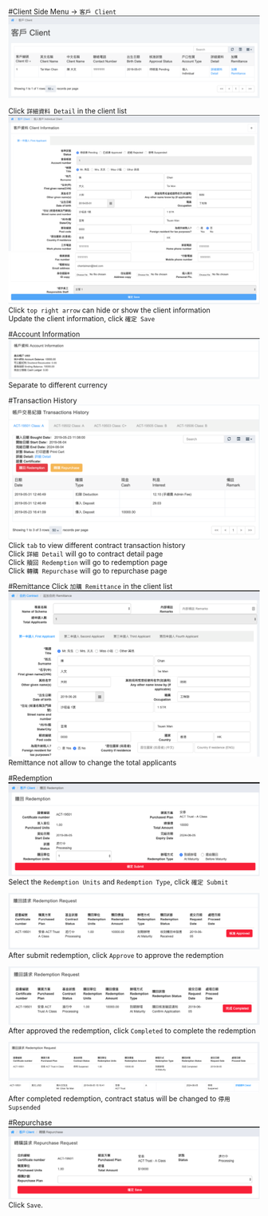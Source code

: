 #Client
Side Menu -> `客戶 Client` 
![Screenshot](images/client1.png)  

Click `詳細資料 Detail` in the client list
![Screenshot](images/client2.png)  
![Screenshot](images/client3.png)  
Click `top right arrow` can hide or show the client information   
Update the client information, click `確定 Save`

#Account Information
![Screenshot](images/client4.png)  
Separate to different currency

#Transaction History
![Screenshot](images/client5.png)  
Click `tab` to view different contract transaction history   
Click `詳細 Detail` will go to contract detail page   
Click `贖回 Redemption` will go to redemption page   
Click `轉購 Repurchase` will go to repurchase page   

#Remittance
Click `加購 Remittance` in the client list
![Screenshot](images/client6.png)
Remittance not allow to change the total applicants

  
#Redemption
![Screenshot](images/client7.png)
Select the `Redemption Units` and `Redemption Type`, click `確定 Submit`

![Screenshot](images/client8.png)
After submit redemption, click `Approve` to approve the redemption

![Screenshot](images/client9.png)
After approved the redemption, click `Completed` to complete the redemption

![Screenshot](images/client10.png)
![Screenshot](images/client11.png)
After completed redemption, contract status will be changed to `停用 Supsended` 

#Repurchase
![Screenshot](images/client12.png)
Click `Save`.